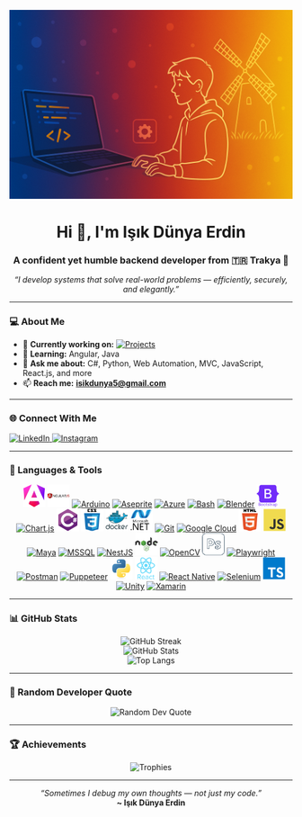 <!-- 🌌 Professional Dark Modern README for Işık Dünya Erdin -->
![MasterHead](https://github.com/DunyaErdin/DunyaErdin/blob/master/main.png)

<h1 align="center">Hi 👋, I'm Işık Dünya Erdin</h1>
<h3 align="center">A confident yet humble backend developer from 🇹🇷 Trakya 🧿</h3>

<p align="center">
  <em>“I develop systems that solve real-world problems — efficiently, securely, and elegantly.”</em>
</p>

---

### 💻 About Me  
- 🔭 **Currently working on:** [![Projects](https://img.shields.io/badge/Now_Building-NestJS_%2B_React_Projects-ff0000?style=for-the-badge&logo=react&logoColor=white)](https://github.com/DunyaErdin)
- 🌱 **Learning:** Angular, Java  
- 💬 **Ask me about:** C#, Python, Web Automation, MVC, JavaScript, React.js, and more  
- 📫 **Reach me:** **isikdunya5@gmail.com**

---

### 🌐 Connect With Me  
<p align="left">
<a href="https://linkedin.com/in/işık-dünya-erdin-943770370" target="blank">
  <img src="https://img.shields.io/badge/LinkedIn-%230077B5.svg?logo=linkedin&logoColor=white" alt="LinkedIn"/>
</a>
<a href="https://instagram.com/thrakidunya" target="blank">
  <img src="https://img.shields.io/badge/Instagram-%23E4405F.svg?logo=Instagram&logoColor=white" alt="Instagram"/>
</a>
</p>

---

### 🧠 Languages & Tools  
<p align="center">
  <a href="#"><img src="https://raw.githubusercontent.com/devicons/devicon/master/icons/angular/angular-original.svg" width="40" height="40" alt="Angular"/></a>
  <a href="#"><img src="https://raw.githubusercontent.com/devicons/devicon/master/icons/angularjs/angularjs-original-wordmark.svg" width="40" height="40" alt="AngularJS"/></a>
  <a href="#"><img src="https://cdn.worldvectorlogo.com/logos/arduino-1.svg" width="40" height="40" alt="Arduino"/></a>
  <a href="#"><img src="https://upload.wikimedia.org/wikipedia/commons/thumb/6/69/Logo_Aseprite.svg/956px-Logo_Aseprite.svg.png" width="40" height="40" alt="Aseprite"/></a>
  <a href="#"><img src="https://www.vectorlogo.zone/logos/microsoft_azure/microsoft_azure-icon.svg" width="40" height="40" alt="Azure"/></a>
  <a href="#"><img src="https://www.vectorlogo.zone/logos/gnu_bash/gnu_bash-icon.svg" width="40" height="40" alt="Bash"/></a>
  <a href="#"><img src="https://download.blender.org/branding/community/blender_community_badge_white.svg" width="40" height="40" alt="Blender"/></a>
  <a href="#"><img src="https://raw.githubusercontent.com/devicons/devicon/master/icons/bootstrap/bootstrap-plain-wordmark.svg" width="40" height="40" alt="Bootstrap"/></a>
  <a href="#"><img src="https://www.chartjs.org/media/logo-title.svg" width="40" height="40" alt="Chart.js"/></a>
  <a href="#"><img src="https://raw.githubusercontent.com/devicons/devicon/master/icons/csharp/csharp-original.svg" width="40" height="40" alt="C#"/></a>
  <a href="#"><img src="https://raw.githubusercontent.com/devicons/devicon/master/icons/css3/css3-original-wordmark.svg" width="40" height="40" alt="CSS3"/></a>
  <a href="#"><img src="https://raw.githubusercontent.com/devicons/devicon/master/icons/docker/docker-original-wordmark.svg" width="40" height="40" alt="Docker"/></a>
  <a href="#"><img src="https://raw.githubusercontent.com/devicons/devicon/master/icons/dot-net/dot-net-original-wordmark.svg" width="40" height="40" alt=".NET"/></a>
  <a href="#"><img src="https://www.vectorlogo.zone/logos/git-scm/git-scm-icon.svg" width="40" height="40" alt="Git"/></a>
  <a href="#"><img src="https://www.vectorlogo.zone/logos/google_cloud/google_cloud-icon.svg" width="40" height="40" alt="Google Cloud"/></a>
  <a href="#"><img src="https://raw.githubusercontent.com/devicons/devicon/master/icons/html5/html5-original-wordmark.svg" width="40" height="40" alt="HTML5"/></a>
  <a href="#"><img src="https://raw.githubusercontent.com/devicons/devicon/master/icons/javascript/javascript-original.svg" width="40" height="40" alt="JavaScript"/></a>
  <a href="#"><img src="https://www.svgviewer.dev/static-svgs/476263/maya.svg" width="40" height="40" alt="Maya"/></a>
  <a href="#"><img src="https://www.svgrepo.com/show/303229/microsoft-sql-server-logo.svg" width="40" height="40" alt="MSSQL"/></a>
  <a href="#"><img src="https://d33wubrfki0l68.cloudfront.net/49c2be6f2607b5c12dd27f8ecc8521723447975d/f05c5/logo-small.cbbeba89.svg" width="40" height="40" alt="NestJS"/></a>
  <a href="#"><img src="https://raw.githubusercontent.com/devicons/devicon/master/icons/nodejs/nodejs-original-wordmark.svg" width="40" height="40" alt="NodeJS"/></a>
  <a href="#"><img src="https://www.vectorlogo.zone/logos/opencv/opencv-icon.svg" width="40" height="40" alt="OpenCV"/></a>
  <a href="#"><img src="https://raw.githubusercontent.com/devicons/devicon/master/icons/photoshop/photoshop-line.svg" width="40" height="40" alt="Photoshop"/></a>
  <a href="#"><img src="https://raw.githubusercontent.com/gist/UzaeirAzhar/a03851c32cfb9edbbb7fb55a318c3bd8/raw/a8ef57341f4efbc86544bc65d8c0f14387ceec9f/playwright_svg.svg" width="40" height="40" alt="Playwright"/></a>
  <a href="#"><img src="https://www.vectorlogo.zone/logos/getpostman/getpostman-icon.svg" width="40" height="40" alt="Postman"/></a>
  <a href="#"><img src="https://www.vectorlogo.zone/logos/pptrdev/pptrdev-official.svg" width="40" height="40" alt="Puppeteer"/></a>
  <a href="#"><img src="https://raw.githubusercontent.com/devicons/devicon/master/icons/python/python-original.svg" width="40" height="40" alt="Python"/></a>
  <a href="#"><img src="https://raw.githubusercontent.com/devicons/devicon/master/icons/react/react-original-wordmark.svg" width="40" height="40" alt="React"/></a>
  <a href="#"><img src="https://reactnative.dev/img/header_logo.svg" width="40" height="40" alt="React Native"/></a>
  <a href="#"><img src="https://raw.githubusercontent.com/detain/svg-logos/780f25886640cef088af994181646db2f6b1a3f8/svg/selenium-logo.svg" width="40" height="40" alt="Selenium"/></a>
  <a href="#"><img src="https://raw.githubusercontent.com/devicons/devicon/master/icons/typescript/typescript-original.svg" width="40" height="40" alt="TypeScript"/></a>
  <a href="#"><img src="https://www.vectorlogo.zone/logos/unity3d/unity3d-icon.svg" width="40" height="40" alt="Unity"/></a>
  <a href="#"><img src="https://raw.githubusercontent.com/detain/svg-logos/780f25886640cef088af994181646db2f6b1a3f8/svg/xamarin.svg" width="40" height="40" alt="Xamarin"/></a>
</p>

---

### 📊 GitHub Stats  
<div align="center">
  <img src="https://github-readme-streak-stats.herokuapp.com?user=DunyaErdin&theme=tokyonight&hide_border=true" alt="GitHub Streak"/><br>
  <img src="https://github-readme-stats.vercel.app/api?username=DunyaErdin&show_icons=true&theme=tokyonight&hide_border=true" alt="GitHub Stats"/><br>
  <img src="https://github-readme-stats.vercel.app/api/top-langs/?username=DunyaErdin&layout=compact&theme=tokyonight&hide_border=true" alt="Top Langs"/>
</div>

---

### 💬 Random Developer Quote  
<p align="center">
  <img src="https://quotes-github-readme.vercel.app/api?type=horizontal&theme=dark" alt="Random Dev Quote"/>
</p>

---

### 🏆 Achievements  
<p align="center">
  <img src="https://github-profile-trophy.vercel.app/?username=DunyaErdin&theme=darkhub&no-bg=true&margin-w=10" alt="Trophies"/>
</p>

---

<p align="center">
  <em>“Sometimes I debug my own thoughts — not just my code.”</em><br>
  <strong>~ Işık Dünya Erdin</strong>
</p>
